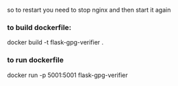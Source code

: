 so to restart you need to stop nginx and then start it again


### to build dockerfile:
docker build -t flask-gpg-verifier .


### to run dockerfile
docker run -p 5001:5001 flask-gpg-verifier
